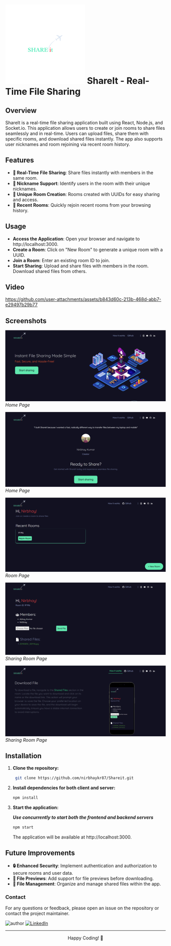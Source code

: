 # <img src="public/logo.png" alt="ShareIt Logo" height="250"> ShareIt - Real-Time File Sharing

## Overview

ShareIt is a real-time file sharing application built using React, Node.js, and Socket.io. This application allows users to create or join rooms to share files seamlessly and in real-time. Users can upload files, share them with specific rooms, and download shared files instantly. The app also supports user nicknames and room rejoining via recent room history.

## Features

- **🚀 Real-Time File Sharing**: Share files instantly with members in the same room.
- **💬 Nickname Support**: Identify users in the room with their unique nicknames.
- **🔗 Unique Room Creation**: Rooms created with UUIDs for easy sharing and access.
- **📂 Recent Rooms**: Quickly rejoin recent rooms from your browsing history.

## Usage

- **Access the Application**: Open your browser and navigate to http://localhost:3000.
- **Create a Room**: Click on "New Room" to generate a unique room with a UUID.
- **Join a Room**: Enter an existing room ID to join.
- **Start Sharing**: Upload and share files with members in the room. Download shared files from others.


## Video




https://github.com/user-attachments/assets/b843d60c-213b-468d-abb7-e29497b29b77


## Screenshots

![Home Page](website_preview/img1.png)
*Home Page*

![Home Page](website_preview/img3.png)
*Home Page*

![Room Page](website_preview/image2.png)
*Room Page*

![Sharing Room Page](website_preview/img4.png)
*Sharing Room Page*

![Sharing Room Page](website_preview/img7.png)
*Sharing Room Page*




## Installation

1. **Clone the repository:**
    ```bash
     git clone https://github.com/nirbhaykr87/Shareit.git
    ```

2. **Install dependencies for both client and server:**
    ```bash
    npm install
   
    ```
3. **Start the application:**

   ***Use concurrently to start both the frontend and backend servers***

    ```bash
   npm start
    ```

    The application will be available at http://localhost:3000.
 









## Future Improvements

- **🔒 Enhanced Security**: Implement authentication and authorization to secure rooms and user data.
- **🌟 File Previews**: Add support for file previews before downloading.
- **📁 File Management**: Organize and manage shared files within the app.





### Contact
For any questions or feedback, please open an issue on the repository or contact the project maintainer.

![author](https://img.shields.io/badge/author-Nirbhay--Kumar-blue)
[![LinkedIn](https://img.shields.io/badge/LinkedIn-Connect-blue)](https://www.linkedin.com/in/nirbhaykrmuj/)


---


<p align="center"> Happy Coding! 🎉</p>
